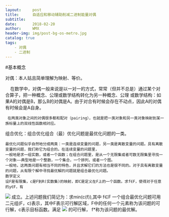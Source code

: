 ```yaml
---
layout:     post
title:      自适应和移动辅助削减二进制能量对偶
subtitle:   
date:       2018-02-20
author:     WMX
header-img: img/post-bg-os-metro.jpg
catalog: true
tags:
    - 对偶
    - 二进制
---
```


#基本概念

对偶：本人姑且简单理解为映射、等价。

     在数学中，对偶一般来说是以一对一的方式，常常（但并不总是）通过某个对合算子，把一种概念、公理或数学结构转化为另一种概念、公理
     或数学结构：如果A的对偶是B，那么B的对偶是A。由于对合有时候会存在不动点，因此A的对偶有时候会是A自身。
     
     在两类对象之间的对偶很多都和配对（pairing），也就是把一类对象和另一类对象映射到某一族标量上的双线性函数相对应。
    
组合优化：组合优化组合（最）优化问题是最优化问题的一类。

    最优化问题似乎自然地分成两类：一类是连续变量的问题，另一类是离散变量的问题。具有离散变量的问题，我们称它为组合的。在连续变量的问题里，
    一般地是求一组实数，或者一个函数；在组合问题里，是从一个无限集或者可数无限集里寻找一个对象——典型地是一个整数，一个集合，一个排列，或者一个图。
    一般地，这两类问题有相当不同的特色，并且求解它们的方法也是很不同的。对于具有离散变量的问题，从有限个解中寻找最优解的问题就是组合最优化问题。
    数学定义
    设F是有限集，c是F到R(实数集)的映射，即C是定义在F上的一个函数。求f∈F，使得对于任意的y∈F，有                                         
                                         
![](https://gss1.bdstatic.com/9vo3dSag_xI4khGkpoWK1HF6hhy/baike/s%3D78/sign=7adb84299913b07eb9bd52000cd7c414/c83d70cf3bc79f3d79f5e738b0a1cd11728b29a5.jpg)
    成立。上述问题我们简记为：求min(c(f)),其中 f∈F
    一个组合最优化问题可用二元组(F，c)表示，其中F表示可行解区域，F中的任何一个元素称为该问题的可行解，c表示目标函数。满足
![](https://gss2.bdstatic.com/-fo3dSag_xI4khGkpoWK1HF6hhy/baike/s%3D169/sign=07ac44c888025aafd7327acdc2ecab8d/a08b87d6277f9e2fd1b71f001530e924b899f33c.jpg)
    的可行解， f*称为该问题的最优解。

